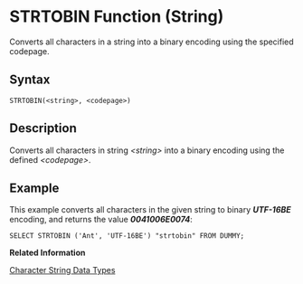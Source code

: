 <!-- loiod230efaad295101481708a3a9aea9254 -->

# STRTOBIN Function \(String\)

Converts all characters in a string into a binary encoding using the specified codepage.



<a name="loiod230efaad295101481708a3a9aea9254__sql_function_strtobin_1sql_function_strtobin_syntax"/>

## Syntax

```
STRTOBIN(<string>, <codepage>)
```



<a name="loiod230efaad295101481708a3a9aea9254__sql_function_strtobin_1sql_function_strtobin_description"/>

## Description

Converts all characters in string *<string\>* into a binary encoding using the defined *<codepage\>*.



<a name="loiod230efaad295101481708a3a9aea9254__sql_function_strtobin_1sql_function_strtobin_examples"/>

## Example

This example converts all characters in the given string to binary ***UTF-16BE*** encoding, and returns the value ***0041006E0074***:

```
SELECT STRTOBIN ('Ant', 'UTF-16BE') "strtobin" FROM DUMMY;
```

**Related Information**  


[Character String Data Types](../character-string-data-types-a33f788.md "Character string data types are used to store values that contain character strings.")


